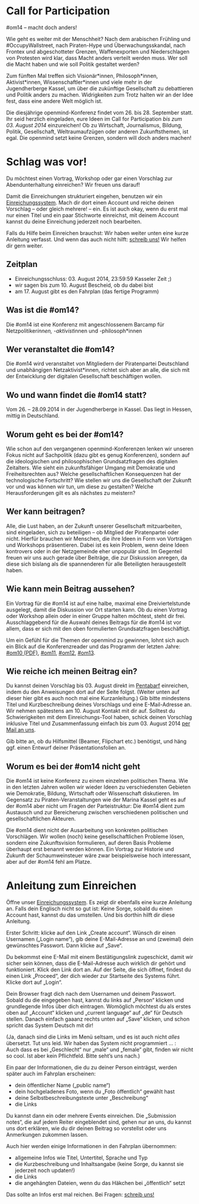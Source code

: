 # Call for Par&shy;tici&shy;pation

\#om14 – macht doch anders!

Wie geht es weiter mit der Menschheit?
Nach dem arabischen Frühling und #OccupyWallstreet, nach Piraten-Hype und Überwachungsskandal, nach Frontex und abgeschotteter Grenzen, Waffenexporten und Niederschlagen von Protesten wird klar, dass Macht anders verteilt werden muss.
Wer soll die Macht haben und wie soll Politik gestaltet werden?

Zum fünften Mal treffen sich Visionär\*innen, Philosoph\*innen, Aktivist\*innen, Wissenschaftler\*innen und viele mehr in der Jugendherberge Kassel, um über die zukünftige Gesellschaft zu debattieren und Politik anders zu machen.
Widrigkeiten zum Trotz halten wir an der Idee fest, dass eine andere Welt möglich ist.

Die diesjährige openmind-Konferenz findet vom 26. bis 28. September statt.
Ihr seid herzlich eingeladen, eure Ideen im Call for Participation _bis zum 03. August 2014_ einzureichen!
Ob zu Wirtschaft, Journalismus, Bildung, Politik, Gesellschaft, Weltraumaufzügen oder anderen Zukunftsthemen, ist egal.
Die openmind setzt keine Grenzen, sondern will doch anders machen!

# Schlag was vor!

Du möchtest einen Vortrag, Workshop oder gar einen Vorschlag zur Abendunterhaltung einreichen?
Wir freuen uns darauf!

Damit die Einreichungen strukturiert eingehen, benutzen wir ein [Einreichungssystem][Barf].
Mach dir dort einen Account und reiche deinen Vorschlag – oder gleich mehrere! – ein.
Es ist auch okay, wenn du erst mal nur einen Titel und ein paar Stichworte einreichst, mit deinem Account kannst du deine Einreichung jederzeit noch bearbeiten.

Falls du Hilfe beim Einreichen brauchst:
Wir haben weiter unten eine kurze Anleitung verfasst.
Und wenn das auch nicht hilft: [schreib uns!](/kontakt/)
Wir helfen dir gern weiter.

## Zeitplan

* Einreichungsschluss: 03. August 2014, 23:59:59 Kasseler Zeit ;)
* wir sagen bis zum 10. August Bescheid, ob du dabei bist
* am 17. August gibt es den Fahrplan (das fertige Programm)

## Was ist die #om14?

Die #om14 ist eine Konferenz mit angeschlossenem Barcamp für Netzpolitiker*innen, -aktivist*innen und -philosoph*innen

## Wer veranstaltet die #om14?

Die #om14 wird veranstaltet von Mitgliedern der Piratenpartei Deutschland und unabhängigen Netzaktivist*innen, richtet sich aber an alle, die sich mit der Entwicklung der digitalen Gesellschaft beschäftigen wollen.

## Wo und wann findet die #om14 statt?

Vom 26. – 28.09.2014 in der Jugendherberge in Kassel.
Das liegt in Hessen, mittig in Deutschland.

## Worum geht es bei der #om14?

Wie schon auf den vergangenen openmind-Konferenzen lenken wir unseren Fokus nicht auf Sachpolitik (dazu gibt es genug Konferenzen), sondern auf die ideologischen und philosophischen Grundsatzfragen des digitalen Zeitalters.
Wie sieht ein zukunftsfähiger Umgang mit Demokratie und Freiheitsrechten aus?
Welche gesellschaftlichen Konsequenzen hat der technologische Fortschritt?
Wie stellen wir uns die Gesellschaft der Zukunft vor und was können wir tun, um diese zu gestalten?
Welche Herausforderungen gilt es als nächstes zu meistern?

## Wer kann beitragen?

Alle, die Lust haben, an der Zukunft unserer Gesellschaft mitzuarbeiten, sind eingeladen, sich zu beteiligen – ob Mitglied der Piratenpartei oder nicht.
Hierfür brauchen wir Menschen, die ihre Ideen in Form von Vorträgen und Workshops präsentieren.
Dabei ist es kein Problem, wenn deine Ideen kontrovers oder in der Netzgemeinde eher unpopulär sind.
Im Gegenteil freuen wir uns auch gerade über Beiträge, die zur Diskussion anregen, da diese sich bislang als die spannenderen für alle Beteiligten herausgestellt haben.

## Wie kann mein Beitrag aussehen?

Ein Vortrag für die #om14 ist auf eine halbe, maximal eine Dreiviertelstunde ausgelegt, damit die Diskussion vor Ort starten kann.
Ob du einen Vortrag oder Workshop allein oder in einer Gruppe halten möchtest, steht dir frei.
Ausschlaggebend für die Auswahl deines Beitrags für die #om14 ist vor allem, dass er sich mit den oben formulierten Grundsatzfragen beschäftigt.

Um ein Gefühl für die Themen der openmind zu gewinnen, lohnt sich auch ein Blick auf die Konferenzreader und das Programm der letzten Jahre:
[#om10 (PDF)](http://11.openmind-konferenz.de/wp-content/uploads/2012/01/om10-final-120106.pdf), [#om11](http://www.heise.de/tp/artikel/35/35722/1.html), [#om12](http://www.heise.de/tp/special/open/default.html), [#om13](https://pentabarf.junge-piraten.de/fahrplan/om13/events.de.html).

## Wie reiche ich meinen Beitrag ein?

Du kannst deinen Vorschlag bis 03. August direkt im [Pentabarf][Barf] einreichen, indem du den Anweisungen dort auf der Seite folgst.
(Weiter unten auf dieser hier gibt es auch noch mal eine Kurzanleitung.)
Gib bitte mindestens Titel und Kurzbeschreibung deines Vorschlags und eine E-Mail-Adresse an.
Wir nehmen spätestens am 10. August Kontakt mit dir auf.
Solltest du Schwierigkeiten mit dem Einreichungs-Tool haben, schick deinen Vorschlag inklusive Titel und Zusammenfassung einfach bis zum 03. August 2014 [per Mail an uns](/kontakt/).

Gib bitte an, ob du Hilfsmittel (Beamer, Flipchart etc.) benötigst, und häng ggf. einen Entwurf deiner Präsentationsfolien an.

## Worum es bei der #om14 nicht geht

Die #om14 ist keine Konferenz zu einem einzelnen politischen Thema.
Wie in den letzten Jahren wollen wir wieder Ideen zu verschiedensten Gebieten wie Demokratie, Bildung, Wirtschaft oder Wissenschaft diskutieren.
Im Gegensatz zu Piraten-Veranstaltungen wie der Marina Kassel geht es auf der #om14 aber nicht um Fragen der Parteistruktur:
Die #om14 dient zum Austausch und zur Bereicherung zwischen verschiedenen politischen und gesellschaftlichen Akteuren.

Die #om14 dient nicht der Ausarbeitung von konkreten politischen Vorschlägen.
Wir wollen (noch) keine gesellschaftlichen Probleme lösen, sondern eine Zukunftsvision formulieren, auf deren Basis Probleme überhaupt erst benannt werden können.
Ein Vortrag zur Historie und Zukunft der Schaumweinsteuer wäre zwar beispielsweise hoch interessant, aber auf der #om14 fehl am Platze.

# Anleitung zum Ein&shy;reichen

Öffne unser [Einreichungssystem][Barf].
Es zeigt dir ebenfalls eine kurze Anleitung an.
Falls dein Englisch nicht so gut ist:
Keine Sorge, sobald du einen Account hast, kannst du das umstellen.
Und bis dorthin hilft dir diese Anleitung.

Erster Schritt: klicke auf den Link „Create account“.
Wünsch dir einen Usernamen („Login name“), gib deine E-Mail-Adresse an und (zweimal) dein gewünschtes Passwort.
Dann klicke auf „Save“.

Du bekommst eine E-Mail mit einem Bestätigungslink zugeschickt, damit wir sicher sein können, dass die E-Mail-Adresse auch wirklich dir gehört und funktioniert.
Klick den Link dort an.
Auf der Seite, die sich öffnet, findest du einen Link „Proceed“, der dich wieder zur Startseite des Systems führt.
Klicke dort auf „Login“.

Dein Browser fragt dich nach dem Usernamen und deinem Passwort.
Sobald du die eingegeben hast, kannst du links auf „Person“ klicken und grundlegende Infos über dich eintragen.
Womöglich möchtest du als erstes oben auf „Account“ klicken und „current language“ auf „de“ für Deutsch stellen.
Danach einfach gaaanz rechts unten auf „Save“ klicken, und schon spricht das System Deutsch mit dir!

(Ja, danach sind die Links im Menü seltsam, und es ist auch nicht _alles_ übersetzt.
Tut uns leid.
Wir haben das System nicht programmiert … :\
Auch dass es bei „Geschlecht“ nur „male“ und „female“ gibt, finden wir nicht so cool.
Ist aber kein Pflichtfeld.
Bitte seht’s uns nach.)

Ein paar der Informationen, die du zu deiner Person einträgst, werden später auch im Fahrplan erscheinen:

* dein öffentlicher Name („public name“)
* dein hochgeladenes Foto, wenn du „Foto öffentlich“ gewählt hast
* deine Selbstbeschreibungstexte unter „Beschreibung“
* die Links

Du kannst dann ein oder mehrere Events einreichen.
Die „Submission notes“, die auf jedem Reiter eingeblendet sind, gehen nur an uns, du kannst uns dort erklären, wie du dir deinen Beitrag so vorstellst oder uns Anmerkungen zukommen lassen.

Auch hier werden einige Informationen in den Fahrplan übernommen:

* allgemeine Infos wie Titel, Untertitel, Sprache und Typ
* die Kurzbeschreibung und Inhaltsangabe (keine Sorge, du kannst sie jederzeit noch updaten!)
* die Links
* die angehängten Dateien, wenn du das Häkchen bei „öffentlich“ setzt

Das sollte an Infos erst mal reichen.
Bei Fragen: [schreib uns!](/kontakt/)

[Barf]: https://pentabarf.junge-piraten.de/submission/om14
